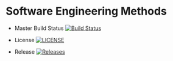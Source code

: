 # Software Engineering Methods

- Master Build Status   [![Build Status](https://travis-ci.org/fficusbenjamin/seMethodsCourseworkGroup14.svg?branch=master)](https://travis-ci.org/fficusbenjamin/seMethodsCourseworkGroup14)

- License   [![LICENSE](https://img.shields.io/github/license/fficusbenjamin/sem.svg?style=flat-square)](https://github.com/fficusbenjamin/sem/blob/master/LICENSE)

- Release   [![Releases](https://img.shields.io/github/release/fficusbenjamin/sem/all.svg?style=flat-square)](https://github.com/fficusbenjamin/sem/releases)